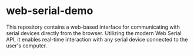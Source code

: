 # web-serial-demo
This repository contains a web-based interface for communicating with serial devices directly from the browser. Utilizing the modern Web Serial API, it enables real-time interaction with any serial device connected to the user's computer.
